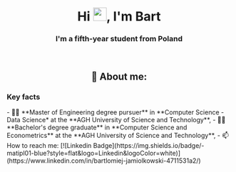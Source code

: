 <h1 align="center">Hi <img src="https://raw.githubusercontent.com/MartinHeinz/MartinHeinz/master/wave.gif" width="30px">, I'm Bart</h1>

<h3 align="center">I'm a fifth-year student from Poland</h3>

<br>
<h2 align="center">👨 About me:</h2>

<h3>Key facts</h3>
- 👨‍🎓 **Master of Engineering degree pursuer** in **Computer Science - Data Science* at the **AGH University of Science and Technology**,
- 👨‍🎓 **Bachelor's degree graduate** in **Computer Science and Econometrics** at the **AGH University of Science and Technology**,
- 📫 How to reach me: [![Linkedin Badge](https://img.shields.io/badge/-matipl01-blue?style=flat&logo=Linkedin&logoColor=white)](https://www.linkedin.com/in/bartlomiej-jamiolkowski-4711531a2/)
